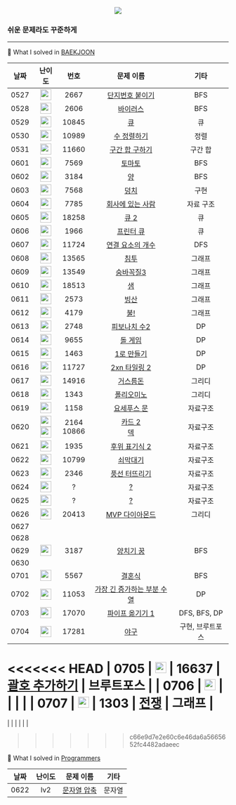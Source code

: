 <p align="center">
	<a href="https://solved.ac/oscar1575"><img src="http://mazassumnida.wtf/api/mini/generate_badge?boj=oscar1575" /></a>
</p>

### 쉬운 문제라도 꾸준하게

---

📗 What I solved in [BAEKJOON](https://www.acmicpc.net)

| 날짜 |                             난이도                             |                              번호                              |                      문제 이름                      |                         기타                                  |
| :----: | :----------------------------------------------------------: | :----------------------------------------------------------: | :-----------------------------------------------------: | :----------------------------------------------------------: |
| 0527 | <img height="25px" width="25px" src="https://static.solved.ac/tier_small/10.svg"/> | 2667 | [단지번호 붙이기](https://www.acmicpc.net/problem/2667) | BFS |
| 0528 | <img height="25px" width="25px" src="https://static.solved.ac/tier_small/8.svg"/> | 2606 | [바이러스](https://www.acmicpc.net/problem/2606) | BFS |
| 0529 | <img height="25px" width="25px" src="https://static.solved.ac/tier_small/7.svg"/> | 10845 | [큐](https://www.acmicpc.net/problem/10845) | 큐 |
| 0530 | <img height="25px" width="25px" src="https://static.solved.ac/tier_small/6.svg"/> | 10989 | [수 정렬하기](https://www.acmicpc.net/problem/10989) | 정렬 |
| 0531 | <img height="25px" width="25px" src="https://static.solved.ac/tier_small/10.svg"/> | 11660 | [구간 합 구하기](https://www.acmicpc.net/problem/11660) | 구간 합 |
| 0601 | <img height="25px" width="25px" src="https://static.solved.ac/tier_small/11.svg"/> | 7569 | [토마토](https://www.acmicpc.net/problem/7569) | BFS |
| 0602 | <img height="25px" width="25px" src="https://static.solved.ac/tier_small/9.svg"/> | 3184 | [양](https://www.acmicpc.net/problem/3184) | BFS |
| 0603 | <img height="25px" width="25px" src="https://static.solved.ac/tier_small/6.svg"/> | 7568 | [덩치](https://www.acmicpc.net/problem/7568) | 구현 |
| 0604 | <img height="25px" width="25px" src="https://static.solved.ac/tier_small/6.svg"/> | 7785 | [회사에 있는 사람](https://www.acmicpc.net/problem/7785) | 자료 구조 |
| 0605 | <img height="25px" width="25px" src="https://static.solved.ac/tier_small/7.svg"/> | 18258 | [큐 2](https://www.acmicpc.net/problem/18258) | 큐 |
| 0606 | <img height="25px" width="25px" src="https://static.solved.ac/tier_small/8.svg"/> | 1966 | [프린터 큐](https://www.acmicpc.net/problem/1966) | 큐 |
| 0607 | <img height="25px" width="25px" src="https://static.solved.ac/tier_small/9.svg"/> | 11724 | [연결 요소의 개수](https://www.acmicpc.net/problem/11724) | DFS |
| 0608 | <img height="25px" width="25px" src="https://static.solved.ac/tier_small/9.svg"/> | 13565 | [침투](https://www.acmicpc.net/problem/13565) | 그래프 |
| 0609 | <img height="25px" width="25px" src="https://static.solved.ac/tier_small/11.svg"/> | 13549 | [숨바꼭질3](https://www.acmicpc.net/problem/13549) | 그래프 |
| 0610 | <img height="25px" width="25px" src="https://static.solved.ac/tier_small/12.svg"/> | 18513 | [샘](https://www.acmicpc.net/problem/18513) | 그래프 |
| 0611 | <img height="25px" width="25px" src="https://static.solved.ac/tier_small/12.svg"/> | 2573 | [빙산](https://www.acmicpc.net/problem/2573) | 그래프 |
| 0612 | <img height="25px" width="25px" src="https://static.solved.ac/tier_small/12.svg"/> | 4179 | [불!](https://www.acmicpc.net/problem/4179) | 그래프 |
| 0613 | <img height="25px" width="25px" src="https://static.solved.ac/tier_small/5.svg"/> | 2748 | [피보나치 수2](https://www.acmicpc.net/problem/2748) | DP |
| 0614 | <img height="25px" width="25px" src="https://static.solved.ac/tier_small/6.svg"/> | 9655 | [돌 게임](https://www.acmicpc.net/problem/9655) | DP |
| 0615 | <img height="25px" width="25px" src="https://static.solved.ac/tier_small/8.svg"/> | 1463 | [1로 만들기](https://www.acmicpc.net/problem/1463) | DP |
| 0616 | <img height="25px" width="25px" src="https://static.solved.ac/tier_small/8.svg"/> | 11727 | [2xn 타일링 2](https://www.acmicpc.net/problem/11727) | DP |
| 0617 | <img height="25px" width="25px" src="https://static.solved.ac/tier_small/6.svg"/> | 14916 | [거스름돈](https://www.acmicpc.net/problem/14916) | 그리디 |
| 0618 | <img height="25px" width="25px" src="https://static.solved.ac/tier_small/6.svg"/> | 1343 | [폴리오미노](https://www.acmicpc.net/problem/1343) | 그리디 |
| 0619 | <img height="25px" width="25px" src="https://static.solved.ac/tier_small/7.svg"/> | 1158 | [요세푸스 문](https://www.acmicpc.net/problem/1158) | 자료구조 |
| 0620 | <img height="25px" width="25px" src="https://static.solved.ac/tier_small/7.svg"/><br /><img height="25px" width="25px" src="https://static.solved.ac/tier_small/7.svg"/> | 2164<br />10866 | [카드 2](https://www.acmicpc.net/problem/2164) <br />[덱](https://www.acmicpc.net/problem/10866) | 자료구조 |
| 0621 | <img height="25px" width="25px" src="https://static.solved.ac/tier_small/8.svg"/> | 1935 | [후위 표기식 2](https://www.acmicpc.net/problem/1935) | 자료구조 |
| 0622 | <img height="25px" width="25px" src="https://static.solved.ac/tier_small/8.svg"/> | 10799 | [쇠막대기](https://www.acmicpc.net/problem/10799) | 자료구조 |
| 0623 | <img height="25px" width="25px" src="https://static.solved.ac/tier_small/8.svg"/> | 2346 | [풍선 터뜨리기](https://www.acmicpc.net/problem/2346) | 자료구조 |
| 0624 | <img height="25px" width="25px" src="https://static.solved.ac/tier_small/1.svg"/> | ? | [?](https://www.acmicpc.net/problem/2346) | 자료구조 |
| 0625 | <img height="25px" width="25px" src="https://static.solved.ac/tier_small/1.svg"/> | ? | [?](https://www.acmicpc.net/problem/2346) | 자료구조 |
| 0626 | <img height="25px" width="25px" src="https://static.solved.ac/tier_small/9.svg"/> | 20413 | [MVP 다이아몬드](https://www.acmicpc.net/problem/20413) | 그리디 |
| 0627 |  |  |  |  |
| 0628 |  |  |  |  |
| 0629 | <img height="25px" width="25px" src="https://static.solved.ac/tier_small/9.svg"/> | 3187 | [양치기 꿍](https://www.acmicpc.net/problem/3187) | BFS |
| 0630 |  |  |  |  |
| 0701 | <img height="25px" width="25px" src="https://static.solved.ac/tier_small/9.svg"/> | 5567 | [결혼식](https://www.acmicpc.net/problem/5567) | BFS |
| 0702 | <img height="25px" width="25px" src="https://static.solved.ac/tier_small/9.svg"/> | 11053 | [가장 긴 증가하는 부분 수열](https://www.acmicpc.net/problem/11053) | DP |
| 0703 | <img height="25px" width="25px" src="https://static.solved.ac/tier_small/11.svg"/> | 17070 | [파이프 옮기기 1](https://www.acmicpc.net/problem/17070) | DFS, BFS, DP |
| 0704 | <img height="25px" width="25px" src="https://static.solved.ac/tier_small/12.svg"/> | 17281 | [야구](https://www.acmicpc.net/problem/17281) | 구현, 브루트포스 |
<<<<<<< HEAD
| 0705 | <img height="25px" width="25px" src="https://static.solved.ac/tier_small/12.svg"/> | 16637 | [괄호 추가하기](https://www.acmicpc.net/problem/16637) | 브루트포스 |
| 0706 | <img height="25px" width="25px" src="https://static.solved.ac/tier_small/1.svg"/> |  | [](https://www.acmicpc.net/problem/17281) |   |
| 0707 | <img height="25px" width="25px" src="https://static.solved.ac/tier_small/10.svg"/> | 1303 | [전쟁](https://www.acmicpc.net/problem/1303) | 그래프 |
=======
|  |  |  |  |  |
>>>>>>> c66e9d7e2e60c6e46da6a5665652fc4482adaeec



📗 What I solved in [Programmers](https://programmers.co.kr/learn/challenges?tab=all_challenges)

| 날짜 | 난이도 |                          문제 이름                           |  기타  |
| :--: | :----: | :----------------------------------------------------------: | :----: |
| 0622 |  lv2   | [문자열 압축](https://programmers.co.kr/learn/courses/30/lessons/60057) | 문자열 |

